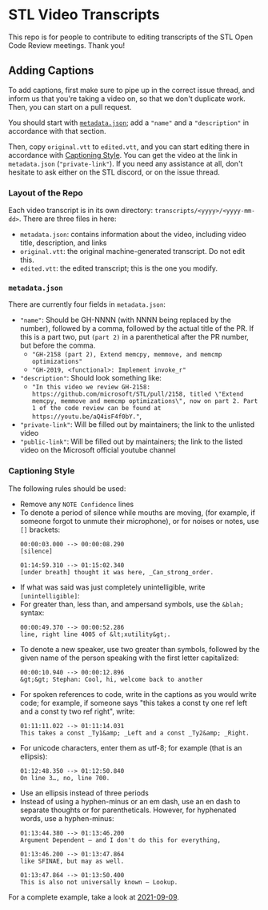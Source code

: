 # STL Video Transcripts

This repo is for people to contribute to editing transcripts of the
STL Open Code Review meetings. Thank you!


## Adding Captions

To add captions, first make sure to pipe up in the correct issue thread,
and inform us that you're taking a video on, so that we don't duplicate work.
Then, you can start on a pull request.

You should start with [`metadata.json`][]; add a `"name"` and a `"description"`
in accordance with that section.

Then, copy `original.vtt` to `edited.vtt`, and you can start editing there in
accordance with [Captioning Style][]. You can get the video at the link in
`metadata.json` (`"private-link"`). If you need any assistance at all, don't hesitate
to ask either on the STL discord, or on the issue thread.

[`metadata.json`]: #metadata-json
[Captioning Style]: #captioning-style

### Layout of the Repo

Each video transcript is in its own directory: `transcripts/<yyyy>/<yyyy-mm-dd>`.
There are three files in here:

- `metadata.json`: contains information about the video, including video title,
  description, and links
- `original.vtt`: the original machine-generated transcript. Do not edit this.
- `edited.vtt`: the edited transcript; this is the one you modify.

### `metadata.json`

There are currently four fields in `metadata.json`:

* `"name"`: Should be GH-NNNN (with NNNN being replaced by the number),
  followed by a comma, followed by the actual title of the PR. If this is a part two, put `(part 2)`
  in a parenthetical after the PR number, but before the comma.
  - `"GH-2158 (part 2), Extend memcpy, memmove, and memcmp optimizations"`
  - `"GH-2019, <functional>: Implement invoke_r"`
* `"description"`: Should look something like:
  - `"In this video we review GH-2158: https://github.com/microsoft/STL/pull/2158, titled \"Extend memcpy, memmove and memcmp optimizations\", now on part 2. Part 1 of the code review can be found at https://youtu.be/aQ4isF4f0bY."`,
* `"private-link"`: Will be filled out by maintainers; the link to the unlisted video
* `"public-link"`: Will be filled out by maintainers; the link to the listed video on
  the Microsoft official youtube channel

### Captioning Style

The following rules should be used:

* Remove any `NOTE Confidence` lines
* To denote a period of silence while mouths are moving,
  (for example, if someone forgot to unmute their microphone),
  or for noises or notes, use `[]` brackets:
  ```vtt
  00:00:03.000 --> 00:00:08.290
  [silence]
  ```
  ```vtt
  01:14:59.310 --> 01:15:02.340
  [under breath] thought it was here, _Can_strong_order.
  ```
* If what was said was just completely unintelligible, write
  `[unintelligible]`:
* For greater than, less than, and ampersand symbols,
  use the `&blah;` syntax:
  ```vtt
  00:00:49.370 --> 00:00:52.286
  line, right line 4005 of &lt;xutility&gt;.
  ```
* To denote a new speaker, use two greater than symbols, followed by the given
  name of the person speaking with the first letter capitalized:
  ```vtt
  00:00:10.940 --> 00:00:12.896
  &gt;&gt; Stephan: Cool, hi, welcome back to another
  ```
* For spoken references to code, write in the captions as you would write code;
  for example, if someone says
  "this takes a const ty one ref left and a const ty two ref right", write:
  ```vtt
  01:11:11.022 --> 01:11:14.031
  This takes a const _Ty1&amp; _Left and a const _Ty2&amp; _Right.
  ```
* For unicode characters, enter them as utf-8; for example (that is an ellipsis):
  ```vtt
  01:12:48.350 --> 01:12:50.840
  On line 3…, no, line 700.
  ```
* Use an ellipsis instead of three periods
* Instead of using a hyphen-minus or an em dash, use an en dash to separate thoughts
  or for parentheticals.
  However, for hyphenated words, use a hyphen-minus:
  ```vtt
  01:13:44.380 --> 01:13:46.200
  Argument Dependent – and I don't do this for everything,

  01:13:46.200 --> 01:13:47.864
  like SFINAE, but may as well.

  01:13:47.864 --> 01:13:50.400
  This is also not universally known – Lookup.
  ```

For a complete example, take a look at [2021-09-09](transcripts/2021/2021-09-09/edited.vtt).
